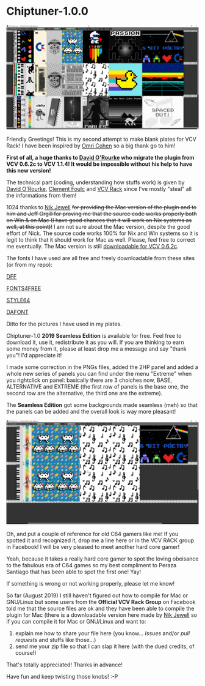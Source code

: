 # Chiptuner-1.0.0
![](infos/Chiptuner-062.jpg)

Friendly Greetings! This is my second attempt to make blank plates for VCV Rack! I have been inspired by [Omri Cohen](https://bit.ly/2P2watb) so a big thank go to him!

**First of all, a huge thanks to [David O'Rourke](https://github.com/david-c14) who migrate the plugin from VCV 0.6.2c to VCV 1.1.4! It would be impossible without his help to have this new version!**

The technical part (coding, understanding how stuffs work) is given by [David O'Rourke](https://github.com/david-c14), [Clement Foulc](https://github.com/cfoulc/cf) and [VCV Rack](https://github.com/VCVRack/Rack) since I've mostly "steal" all the informations from them! 

1024 thanks to [Nik Jewell](https://github.com/lnikj) ~~for providing the Mac version of the plugin and to him and Jeff Orgill for proving me that the source code works properly both on Win & on Mac (I have good chances that it will work on Nix systems as well, at this point)!~~ I am not sure about the Mac version, despite the good effort of Nick. The source code works 100% for Nix and Win systems so it is legit to think that it should work for Mac as well. Please, feel free to correct me eventually. The Mac version is still [downloadable for VCV 0.6.2c](https://github.com/The-Great-Assyr/Chiptuner-1.0/releases).

The fonts I have used are all free and freely downloadable from these sites (or from my repo):

[DFF](https://www.download-free-fonts.com/details/36131/karmatic-arcade)

[FONTS4FREE](https://www.fonts4free.net/visitor-font.html)

[STYLE64](http://style64.org/c64-truetype)

[DAFONT](https://www.dafont.com/commodore-64.font)

Ditto for the pictures I have used in my plates.

Chiptuner-1.0 **2019 Seamless Edition** is available for free. Feel free to download it, use it, redistribute it as you will.
If you are thinking to earn some money from it, please at least drop me a message and say "thank you"! I'd appreciate it!

I made some correction in the PNGs files, added the 2HP panel and added a whole new series of panels you can find under the menu "Extreme" when you rightclick on panel: basically there are 3 choiches now, BASE, ALTERNATIVE and EXTREME (the first row of panels is the base one, the second row are the alternative, the third one are the extreme).

The **Seamless Edition** got some backgrounds made seamless (meh) so that the panels can be added and the overall look is way more pleasant!

![](infos/Clipboard01.jpg)

Oh, and put a couple of reference for old C64 gamers like me! If you spotted it and recognized it, drop me a line here or in the VCV RACK group in Facebook! I will be very pleased to meet another hard core gamer!

Yeah, because it takes a really hard core gamer to spot the loving obeisance to the fabulous era of C64 games so my best compliment to Peraza Santiago that has been able to spot the first one! Yay!

If something is wrong or not working properly, please let me know!

So far (August 2019) I still haven't figured out how to compile for Mac or GNU/Linux but some users from the **Official VCV Rack Group** on Facebook told me that the source files are ok and they have been able to compile the plugin for Mac (there is a downloadable version here made by [Nik Jewell](https://github.com/lnikj) so if you can compile it for Mac or GNU/Linux and want to:
1) explain me how to share your file here (you know... *Issues* and/or *pull requests* and stuffs like those...)
2) send me your zip file so that I can slap it here (with the dued credits, of course!)

That's totally appreciated! Thanks in advance!

Have fun and keep twisting those knobs! :-P
